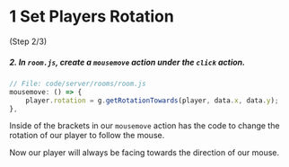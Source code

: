 # 1 Set Players Rotation
 (Step 2/3)

##### 2. In `room.js`, create a `mousemove` action under the `click` action.

```javascript
// File: code/server/rooms/room.js
mousemove: () => {
	player.rotation = g.getRotationTowards(player, data.x, data.y); 
},
```

Inside of the brackets in our `mousemove` action has the code to change the rotation of our player to follow the mouse.

Now our player will always be facing towards the direction of our mouse.
